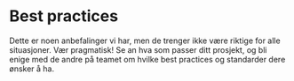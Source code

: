 # Best practices

Dette er noen anbefalinger vi har, men de trenger ikke være riktige for alle situasjoner. Vær pragmatisk! Se an hva som passer ditt prosjekt, og bli enige med de andre på teamet om hvilke best practices og standarder dere ønsker å ha. 
